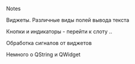 Notes
 
Виджеты. Различные виды полей вывода текста

Кнопки и индикаторы - перейти к слоту ..

Обработка сигналов от виджетов

Немного о QString и QWidget
